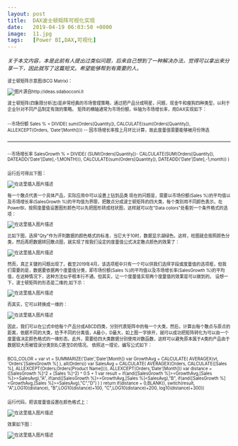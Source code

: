 ```yaml
---
layout: post
title:  DAX波士顿矩阵可视化实现
date:   2019-04-19 06:03:50 +0000
image:  11.jpg
tags:   [Power BI,DAX,可视化]
---
```


<small>*关于本文内容，本是此前有人提出过类似问题，后来自己想到了一种解决办法，觉得可以拿出来分享一下，因此就写了这篇短文。希望能够帮到有需要的人。*<small>

波士顿矩阵示意图(BCG Matrix)：

![图片源自http://ideas.sdabocconi.it](https://img-blog.csdnimg.cn/20191129160615223.png?x-oss-process=image/watermark,type_ZmFuZ3poZW5naGVpdGk,shadow_10,text_d3d3LmQtYmkudGVjaA==,size_16,color_FFFFFF,t_70)

波士顿矩阵(四象限分析法)是非常经典的市场管理策略，通过把产品分成明星，问题，现金牛和瘦狗四种类型，以利于企业针对不同产品制定有效的策略。
矩阵的横轴通常为市场份额，纵轴为市场增长率，用DAX实现如下：

>```Python
--市场份额
Sales % = 
DIVIDE(
    sum(Orders[Quantity]),
    CALCULATE(sum(Orders[Quantity]),
        ALLEXCEPT(Orders,
            'Date'[Month]))) -- 因市场增长率按上月环比计算，故此度量值需要能够被月份筛选
>```
--------------------------------------------------------------------------------------------------
>```Python
--市场增长率
SalesGrowth % = 
DIVIDE(
        (SUM(Orders[Quantity])-
            CALCULATE(SUM(Orders[Quantity]),
                DATEADD('Date'[Date],-1,MONTH))),
        CALCULATE(sum(Orders[Quantity]),
            DATEADD('Date'[Date],-1,month))
    )
>```

运行后可得出下图：

![在这里插入图片描述](https://img-blog.csdnimg.cn/20191129160651563.png?x-oss-process=image/watermark,type_ZmFuZ3poZW5naGVpdGk,shadow_10,text_d3d3LmQtYmkudGVjaA==,size_16,color_FFFFFF,t_70)

每一个散点代表一个具体产品，实际应用中可以设置上钻到品类
现在的问题是，需要以市场份额(Sales %)的平均值以及市场增长率(SalesGrowth %)的平均值为界限，把散点分成波士顿矩阵的四大类，每个类别用不同颜色表示。在PowerBI，按照度量值设置图形颜色可以先把图形转成柱状图，这样就可以在"Data colors"处看到一个条件格式的选项：

![在这里插入图片描述](https://img-blog.csdnimg.cn/20191129160706614.png)

比如下图，选择"Qty"作为评判数据的颜色格式的标准，当它大于10时，数据显示湖绿色。这样，柱图就会按照颜色分类，然后再把数据转回散点图，就实现了按我们设定的度量值公式决定散点颜色的效果了：

![在这里插入图片描述](https://img-blog.csdnimg.cn/20191129160716921.png?x-oss-process=image/watermark,type_ZmFuZ3poZW5naGVpdGk,shadow_10,text_d3d3LmQtYmkudGVjaA==,size_16,color_FFFFFF,t_70)

然而，真正关键的问题出现了。截至2019年4月，该选项框中只有一个可以供我们选择字段或度量值的选项框，但我们需要的是，数据要依据两个度量值分类，即市场份额(Sales %)的平均值以及市场增长率(SalesGrowth %)的平均值，在这种情况下，这种方法似乎根本行不通。但其实，让一个度量值实现两个度量值的效果是可以做到的。
设想一下，波士顿矩阵的形态是二维的,如下示：

![在这里插入图片描述](https://img-blog.csdnimg.cn/20191129160732216.png?x-oss-process=image/watermark,type_ZmFuZ3poZW5naGVpdGk,shadow_10,text_d3d3LmQtYmkudGVjaA==,size_16,color_FFFFFF,t_70)

而其实，它可以转换成一维的：

![在这里插入图片描述](https://img-blog.csdnimg.cn/2019112916163422.png)

因此，我们可以在公式中给每个产品分成ABCD四类，分别代表矩阵中的每一个大类，然后，计算出每个散点与原点的距离，依据不同的大类，给予不同的分离值，A最小，D最大，如上图一字排开，就可以成功把矩阵转化为可以由一个度量值决定颜色格式的一维形态。此外，需要给四大类数据分别使用对数函数，这样可以避免原本属于A类的产品由于数据较大而被错误分类到B,C甚至D的情况。
依照这一理论，编写公式如下：

>```Python
BCG_COLOR = 
var vt = SUMMARIZE('Date','Date'[Month])
var GrowthAvg = 
CALCULATE(
AVERAGEX(vt,
    'Orders'[SalesGrowth %]
    ),
all(Orders))
var SalesAvg = 
CALCULATE(
    AVERAGEX(Orders,
        CALCULATE([Sales %],
            ALLEXCEPT(Orders,Orders[Product Name]))),
    ALLEXCEPT(Orders,'Date'[Month]))
var distance = ([SalesGrowth %]^2 + [Sales %]^2) ^ 0.5 + 1
var result = 
if(and([SalesGrowth %]>=GrowthAvg,[Sales %]>=SalesAvg),"A",
if(and([SalesGrowth %]>=GrowthAvg,[Sales %]<SalesAvg),"B",
if(and([SalesGrowth %]<GrowthAvg,[Sales %]>=SalesAvg),"C","D")
)
)
return
if(distance = 0,BLANK(),
switch(result,
    "A",LOG10(distance),
    "B",LOG10(distance)+100,
    "C",LOG10(distance)+200,
    log10(distance)+300))
>```

运行代码，把该度量值设置在颜色格式上：

![在这里插入图片描述](https://img-blog.csdnimg.cn/20191129161814262.png?x-oss-process=image/watermark,type_ZmFuZ3poZW5naGVpdGk,shadow_10,text_d3d3LmQtYmkudGVjaA==,size_16,color_FFFFFF,t_70)

效果如下图：

![在这里插入图片描述](https://img-blog.csdnimg.cn/20191129161919697.png?x-oss-process=image/watermark,type_ZmFuZ3poZW5naGVpdGk,shadow_10,text_d3d3LmQtYmkudGVjaA==,size_16,color_FFFFFF,t_70)